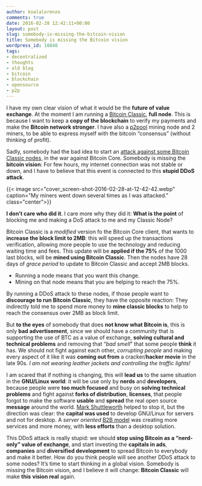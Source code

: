 ```yaml
---
author: koalalorenzo
comments: true
date: 2016-02-28 12:42:11+00:00
layout: post
slug: somebody-is-missing-the-bitcoin-vision
title: Somebody is missing the Bitcoin vision
wordpress_id: 18840
tags:
- decentralized
- thoughts
- old blog
- bitcoin
- blockchain
- opensource
- p2p
---
```


I have my own clear vision of what it would be the **future of value exchange**. At the moment I am running a [Bitcoin Classic](https://bitcoinclassic.com), **full node**. This is because I want to keep a **copy of the blockchain** to verify my payments and make the **Bitcoin network stronger**. I have also a [p2pool](http://warp2pool.eu/) mining node and 2 miners, to be able to express myself with the bitcoin “consensus” (without thinking of profit). <!--more-->

Sadly, somebody had the bad idea to start an [attack against some Bitcoin Classic nodes](https://www.reddit.com/r/Bitcoin_Classic/comments/47zglz/ddos_started_again_have_a_nice_day_guys/), in the war against Bitcoin Core. Somebody is missing the **bitcoin vision**: For few hours, my internet connection was not stable or down, and I have to believe that this event is connected to this **stupid DDoS attack**.

{{< image src="cover_screen-shot-2016-02-28-at-12-42-42.webp" caption="My miners went down several times as I was attacked." class="center">}}

**I don’t care who did it**. I care more why they did it: **What is the point** of blocking me and making a DoS attack to me and my Classic Node?

Bitcoin Classic is a _modified_ version fo the Bitcoin Core client, that wants to **increase the block limit to 2MB**: this will speed up the transactions verification, allowing more people to use the technology and reducing waiting time and fees. This update will be **applied if the 75%** of the 1000 last blocks, will be **mined using Bitcoin Classic**. Then the nodes have 28 days of _grace period_ to update to Bitcoin Classic and accept 2MB blocks.





  * Running a node means that you want this change.
  * Mining on that node means that you are helping to reach the 75%.



By running a DDoS attack to these nodes, if those people want to **discourage to run Bitcoin Classic**, they have the opposite reaction: They indirectly told me to spend more money to **mine classic blocks** to help to reach the consensus over 2MB as block limit.

But **to the eyes** of somebody that does **not know what Bitcoin is**, this is only **bad advertisement**, since we should have a community that is supporting the use of BTC as a value of exchange, **solving cultural and technical problems** and removing that “_bad smell_” that some people **think** it has. We should not fight against each other, _corrupting people_ and making every aspect of it like it was **coming out from** a cracker/**hacker movie** in the late 90s. _I am not wearing leather jackets and controlling the traffic lights!_

I am scared that if nothing is changing, this will **lead us** to the same situation in the **GNU/Linux world**: it will be use only by **nerds** and **developers**, because people were **too much focused** and busy on **solving technical problems** and fight against **forks of distribution**, **licenses**, that people forgot to make the software **usable** and **spread** the real open source **message** around the world. [Mark Shuttleworth](https://en.wikipedia.org/wiki/Mark_Shuttleworth) helped to stop it, but the direction was clear: the **capital was used** to develop GNU/Linux for servers and not for desktop. A _server oriented_ [B2B model](https://en.wikipedia.org/wiki/Business-to-business) was creating more services and more money, with **less efforts** than a desktop solution.

This DDoS attack is really stupid: we should **stop using Bitcoin as a “nerd-only” value of exchange**, and start investing the **capitals in ads**, **companies** and **diversified development** to spread Bitcoin to everybody and make it better. How do you think people will see another DDoS attack to some nodes? It’s time to start thinking in a global vision. Somebody is missing the Bitcoin vision, and I believe it will change: **Bitcoin Classic** will make **this** **vision real** again.

